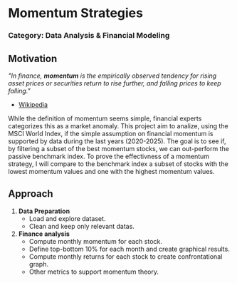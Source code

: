 # Momentum Strategies
### Category: Data Analysis & Financial Modeling

## Motivation

*"In finance, **momentum** is the empirically observed tendency for rising asset prices or securities return to rise further, and falling prices to keep falling."*
- [Wikipedia](https://en.wikipedia.org/wiki/Momentum_(finance))

While the definition of momentum seems simple, financial experts categorizes this as a market anomaly. This project aim to analize, using the MSCI World Index, if the simple assumption on financial momentum is supported by data during the last years (2020-2025). The goal is to see if, by filtering a subset of the best momentum stocks, we can out-perform the passive benchmark index. 
To prove the effectivness of a momentum strategy, I will compare to the benchmark index a subset of stocks with the lowest momentum values and one with the highest momentum values.

## Approach
1. **Data Preparation**
   - Load and explore dataset.
   - Clean and keep only relevant datas.
2. **Finance analysis**
   - Compute monthly momentum for each stock.
   - Define top-bottom 10% for each month and create graphical results.
   - Compute monthly returns for each stock to create confrontational graph.
   - Other metrics to support momentum theory.

